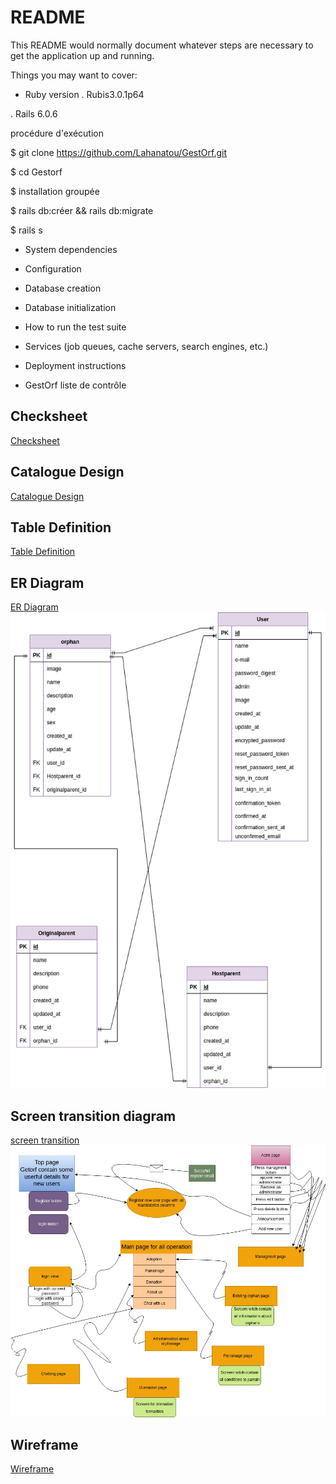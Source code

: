 # README

This README would normally document whatever steps are necessary to get the
application up and running.

Things you may want to cover:

* Ruby version
. Rubis3.0.1p64

. Rails 6.0.6

procédure d'exécution

$ git clone https://github.com/Lahanatou/GestOrf.git

$ cd Gestorf

$ installation groupée

$ rails db:créer && rails db:migrate

$ rails s

* System dependencies

* Configuration

* Database creation

* Database initialization

* How to run the test suite

* Services (job queues, cache servers, search engines, etc.)

* Deployment instructions

* GestOrf
liste de contrôle

## Checksheet
[Checksheet](https://docs.google.com/spreadsheets/d/1Ebcr4070bLf0bqVJuf3X5AjHD8qpl-mOwtJIiaz7T1U/edit?usp=sharing)

## Catalogue Design
[Catalogue Design](https://docs.google.com/spreadsheets/d/16X29JAXK2BVKWywn5qZUYorU7AWzt9xknwWHEx5Mlfw/edit?usp=sharing)

## Table Definition
[Table Definition](https://docs.google.com/spreadsheets/d/1BJVS7bI4hDVIdjZy_yT42PkQuZAOf6BnWPAGczzUqK4/edit?usp=sharing)

## ER Diagram
[ER Diagram](https://drive.google.com/file/d/1jiS_bOtWC1ibEtJKFxW4pnyDo2YR0irB/view?usp=sharing)<br />
![ER Diagram picture](./public/ER.png)


## Screen transition diagram
[screen transition](https://drive.google.com/file/d/1sVnJghNNW4pUt8xrMRQewUxWnQuFNcfl/view?usp=sharing)<br />
![screen transition picture](./public/transition.png)


## Wireframe
[Wireframe](https://drive.google.com/file/d/1sVnJghNNW4pUt8xrMRQewUxWnQuFNcfl/view?usp=sharing)<br>
